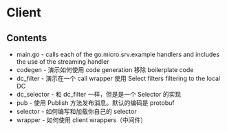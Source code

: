 # Client

## Contents

- main.go - calls each of the go.micro.srv.example handlers and includes the use of the streaming handler
- codegen - 演示如何使用 code generation 移除 boilerplate code
- dc_filter - 演示在一个 call wrapper 使用 Select filters filtering to the local DC
- dc_selector - 和 dc_filter 一样，但是是一个 Selector 的实现
- pub - 使用 Publish 方法发布消息。默认的编码是 protobuf
- selector - 如何编写和加载你自己的 selector
- wrapper - 如何使用  client wrappers（中间件）


